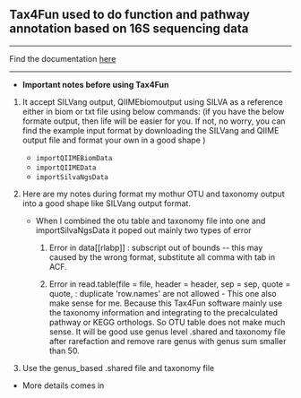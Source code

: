 ## Tax4Fun used to do function and pathway annotation based on 16S sequencing data

---

Find the documentation [here](http://tax4fun.gobics.de/)

---

* **Important notes before using Tax4Fun**

1. It accept SILVang output, QIIMEbiomoutput using SILVA as a reference either in biom or txt file using below commands:
  (if you have the below formate output, then life will be easier for you. If not, no worry, you can find the example input format by downloading the SILVang and QIIME output file and format your own in a good shape )
  
   * ``importQIIMEBiomData``
   * ``importQIIMEData``
   * ``importSilvaNgsData``
    
2. Here are my notes during format my mothur OTU and taxonomy output into a good shape like SILVang output format.
    
   * When I combined the otu table and taxonomy file into one and importSilvaNgsData it poped out mainly two types of error
    
     1. Error in data[[rlabp]] : subscript out of bounds -- this may caused by the wrong format, substitute all comma with tab in ACF.
      
     2. Error in read.table(file = file, header = header, sep = sep, quote = quote, : duplicate 'row.names' are not allowed - This one also make sense for me. Because this Tax4Fun software mainly use the taxonomy information and integrating to the precalculated pathway or KEGG orthologs. So OTU table does not make much sense. It will be good use genus level .shared and taxonomy file after rarefaction and remove rare genus with genus sum smaller than 50.
      
 3. Use the genus_based .shared file and taxonomy file
 
  * More details comes in
  

